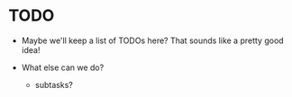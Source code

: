 # TODO

- Maybe we'll keep a list of TODOs here?
  That sounds like a pretty good idea!

- What else can we do?
	- subtasks?
